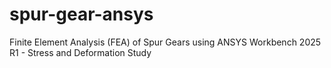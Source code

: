 # spur-gear-ansys
Finite Element Analysis (FEA) of Spur Gears using ANSYS Workbench 2025 R1 - Stress and Deformation Study
